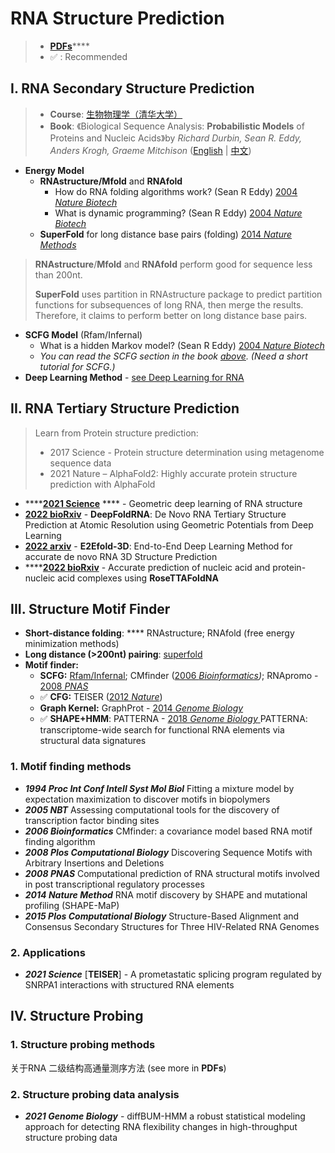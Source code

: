 # RNA Structure Prediction

> * [**PDFs**](../ai/)****
> * ✅ : Recommended

## I. RNA Secondary Structure Prediction

> * **Course**: [生物物理学（清华大学）](https://www.ncrnalab.org/courses/#biophysics)
> * **Book**:   《Biological Sequence Analysis: **Probabilistic Models** of Proteins and Nucleic Acids》by _Richard Durbin, Sean R. Eddy, Anders Krogh, Graeme Mitchison_  ([English](http://www.amazon.com/Biological-Sequence-Analysis-Probabilistic-Proteins/dp/0521629713) | [中文](http://www.amazon.cn/dp/B003ZUIRZ2))

* **Energy Model**&#x20;
  * **RNAstructure/Mfold**  and **RNAfold**&#x20;
    * How do RNA folding algorithms work? (Sean R Eddy) [2004 _Nature Biotech_](https://www.nature.com/articles/nbt1104-1457)&#x20;
    * What is dynamic programming? (Sean R Eddy) [2004 _Nature Biotech_](http://dx.doi.org/10.1038/nbt0704-909)
  * **SuperFold** for long distance base pairs (folding)  [2014 _Nature Methods_](https://www.ncbi.nlm.nih.gov/pubmed/25028896)

> **RNAstructure**/**Mfold** and **RNAfold** perform good for sequence less than 200nt.
>
> **SuperFold** uses partition in RNAstructure package to predict partition functions for subsequences of long RNA, then merge the results. Therefore, it claims to perform better on long distance base pairs.

* **SCFG Model** (Rfam/Infernal)
  * What is a hidden Markov model? (Sean R Eddy) [2004 _Nature Biotech_](http://dx.doi.org/10.1038/nbt1004-1315)&#x20;
  * _You can read the SCFG section in the book_ [_above_](../ai/#3-1-rna-secondary-structure-prediction)_. (Need a short tutorial for SCFG.)_
* **Deep Learning Method** - [see Deep Learning for RNA](../ai/deep-learning-for-rna.md)

## II. RNA Tertiary Structure Prediction

> Learn from Protein structure prediction:
>
> * 2017 Science - Protein structure determination using metagenome sequence data&#x20;
> * 2021 Nature – AlphaFold2: Highly accurate protein structure prediction with AlphaFold

* ****[**2021 Science**](https://www.science.org/doi/10.1126/science.abe5650) **** - Geometric deep learning of RNA structure
* [**2022 bioRxiv**](https://www.biorxiv.org/content/10.1101/2022.05.15.491755v1) - **DeepFoldRNA**: De Novo RNA Tertiary Structure Prediction at Atomic Resolution using Geometric Potentials from Deep Learning
* [**2022 arxiv**](https://arxiv.org/abs/2207.01586) - **E2Efold-3D**: End-to-End Deep Learning Method for accurate de novo RNA 3D Structure Prediction
* ****[**2022 bioRxiv**](https://www.biorxiv.org/content/10.1101/2022.09.09.507333v1) - Accurate prediction of nucleic acid and protein-nucleic acid complexes using **RoseTTAFoldNA**

## III. Structure Motif Finder

* **Short-distance folding**:  ****  RNAstructure; RNAfold (free energy minimization methods)
* **Long distance (>200nt) pairing**:   [superfold](https://github.com/Weeks-UNC/Superfold)
* **Motif finder:**
  * **SCFG:** [Rfam/Infernal](https://rfam.xfam.org/);  CMfinder ([2006 _Bioinformatics_](https://www.ncbi.nlm.nih.gov/pubmed/16357030)_)_; RNApromo - [2008 _PNAS_ ](https://www.ncbi.nlm.nih.gov/pubmed/18815376)
  * ✅ **CFG:** TEISER ([2012 _Nature_](https://www.ncbi.nlm.nih.gov/pubmed/22495308))
  * **Graph Kernel:** GraphProt - [2014 _Genome Biology_ ](https://www.ncbi.nlm.nih.gov/pubmed/24451197)
  * ✅ **SHAPE+HMM**:  PATTERNA - [2018 _Genome Biology_ ](https://www.ncbi.nlm.nih.gov/pubmed/29495968)PATTERNA: transcriptome-wide search for functional RNA elements via structural data signatures

### **1. Motif finding methods**

* _**1994 Proc Int Conf Intell Syst Mol Biol**_ Fitting a mixture model by expectation maximization to discover motifs in biopolymers
* _**2005 NBT**_ Assessing computational tools for the discovery of transcription factor binding sites
* _**2006 Bioinformatics**_ CMfinder: a covariance model based RNA motif finding algorithm
* _**2008 Plos Computational Biology**_ Discovering Sequence Motifs with Arbitrary Insertions and Deletions
* _**2008 PNAS**_ Computational prediction of RNA structural motifs involved in post transcriptional regulatory processes
* _**2014 Nature Method**_ RNA motif discovery by SHAPE and mutational profiling (SHAPE-MaP)
* _**2015 Plos Computational Biology**_ Structure-Based Alignment and Consensus Secondary Structures for Three HIV-Related RNA Genomes

### **2. Applications**

* _**2021 Science**_ \[**TEISER**] - A prometastatic splicing program regulated by SNRPA1 interactions with structured RNA elements



## IV. Structure Probing

### 1. Structure probing methods

关于RNA 二级结构高通量测序方法 (see more in **PDFs**)

### 2. Structure probing data analysis

* _**2021 Genome Biology**_ - diffBUM-HMM a robust statistical modeling approach for detecting RNA flexibility changes in high-throughput structure probing data

